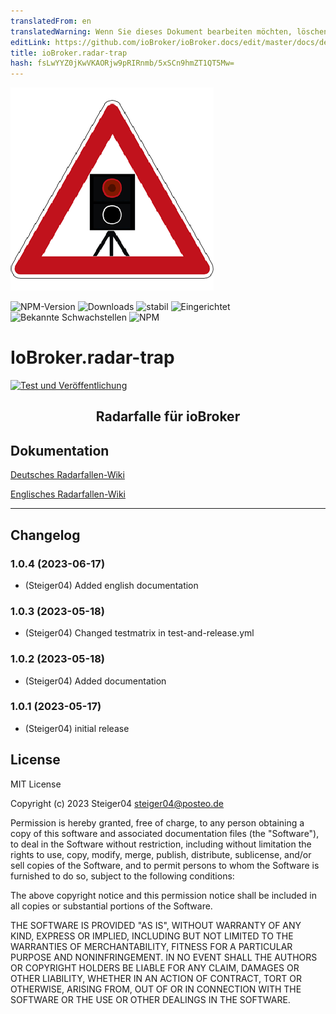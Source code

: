 ```yaml
---
translatedFrom: en
translatedWarning: Wenn Sie dieses Dokument bearbeiten möchten, löschen Sie bitte das Feld "translationsFrom". Andernfalls wird dieses Dokument automatisch erneut übersetzt
editLink: https://github.com/ioBroker/ioBroker.docs/edit/master/docs/de/adapterref/iobroker.radar-trap/README.md
title: ioBroker.radar-trap
hash: fsLwYYZ0jKwVKAORjw9pRIRnmb/5xSCn9hmZT1QT5Mw=
---
```

![Logo](../../../en/adapterref/iobroker.radar-trap/admin/radar-trap.png)

![NPM-Version](http://img.shields.io/npm/v/iobroker.radar-trap.svg)
![Downloads](https://img.shields.io/npm/dm/iobroker.radar-trap.svg)
![stabil](http://iobroker.live/badges/radar-trap-stable.svg)
![Eingerichtet](http://iobroker.live/badges/radar-trap-installed.svg)
![Bekannte Schwachstellen](https://snyk.io/test/github/steiger04/ioBroker.radar-trap/badge.svg)
![NPM](https://nodei.co/npm/iobroker.radar-trap.png?downloads=true)

# IoBroker.radar-trap
[![Test und Veröffentlichung](https://github.com/Steiger04/ioBroker.radar-trap/actions/workflows/test-and-release.yml/badge.svg)](https://github.com/Steiger04/ioBroker.radar-trap/actions/workflows/test-and-release.yml)

<h2 align="center">Radarfalle für ioBroker</h2>

## Dokumentation
[Deutsches Radarfallen-Wiki](https://github.com/Steiger04/ioBroker.radar-trap/wiki/radar-trap-Adapter-(deutsch))

[Englisches Radarfallen-Wiki](https://github.com/Steiger04/ioBroker.radar-trap/wiki/radar-trap-Adapter-(english))

---

## Changelog
<!--
	Placeholder for next versions:
	### __WORK IN PROGRESS__
-->
### 1.0.4 (2023-06-17)
* (Steiger04) Added english documentation

### 1.0.3 (2023-05-18)
* (Steiger04) Changed testmatrix in test-and-release.yml

### 1.0.2 (2023-05-18)
* (Steiger04) Added documentation

### 1.0.1 (2023-05-17)
* (Steiger04) initial release

## License

MIT License

Copyright (c) 2023 Steiger04 <steiger04@posteo.de>

Permission is hereby granted, free of charge, to any person obtaining a copy
of this software and associated documentation files (the "Software"), to deal
in the Software without restriction, including without limitation the rights
to use, copy, modify, merge, publish, distribute, sublicense, and/or sell
copies of the Software, and to permit persons to whom the Software is
furnished to do so, subject to the following conditions:

The above copyright notice and this permission notice shall be included in all
copies or substantial portions of the Software.

THE SOFTWARE IS PROVIDED "AS IS", WITHOUT WARRANTY OF ANY KIND, EXPRESS OR
IMPLIED, INCLUDING BUT NOT LIMITED TO THE WARRANTIES OF MERCHANTABILITY,
FITNESS FOR A PARTICULAR PURPOSE AND NONINFRINGEMENT. IN NO EVENT SHALL THE
AUTHORS OR COPYRIGHT HOLDERS BE LIABLE FOR ANY CLAIM, DAMAGES OR OTHER
LIABILITY, WHETHER IN AN ACTION OF CONTRACT, TORT OR OTHERWISE, ARISING FROM,
OUT OF OR IN CONNECTION WITH THE SOFTWARE OR THE USE OR OTHER DEALINGS IN THE
SOFTWARE.